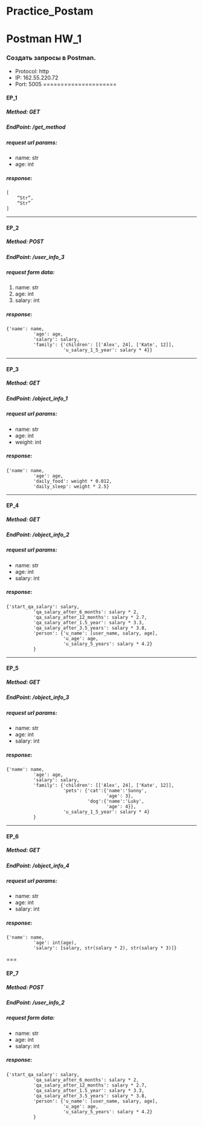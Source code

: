 # Practice_Postam

Postman
HW_1
=====================

### Создать запросы в Postman.

* Protocol: http
* IP: 162.55.220.72
* Port: 5005
=====================

#### EP_1
##### Method: GET
##### EndPoint: /get_method
##### request url params: 
* name: str
* age: int

##### response: 
```
[
    “Str”,
    “Str”
]
```
-----------------------------------

#### EP_2
##### Method: POST
##### EndPoint: /user_info_3
##### request form data: 
1. name: str
2. age: int
3. salary: int

##### response: 
```
{'name': name,
          'age': age,
          'salary': salary,
          'family': {'children': [['Alex', 24], ['Kate', 12]],
                     'u_salary_1_5_year': salary * 4}}
```
-----------------------------------

#### EP_3
##### Method: GET
##### EndPoint: /object_info_1
##### request url params: 
* name: str
* age: int
* weight: int

##### response: 
```
{'name': name,
          'age': age,
          'daily_food': weight * 0.012,
          'daily_sleep': weight * 2.5}
```
-----------------------------------

#### EP_4
##### Method: GET
##### EndPoint: /object_info_2
##### request url params: 
* name: str
* age: int
* salary: int

##### response: 
```
{'start_qa_salary': salary,
          'qa_salary_after_6_months': salary * 2,
          'qa_salary_after_12_months': salary * 2.7,
          'qa_salary_after_1.5_year': salary * 3.3,
          'qa_salary_after_3.5_years': salary * 3.8,
          'person': {'u_name': [user_name, salary, age],
                     'u_age': age,
                     'u_salary_5_years': salary * 4.2}
          }
```
-----------------------------------

#### EP_5
##### Method: GET
##### EndPoint: /object_info_3
##### request url params: 
* name: str
* age: int
* salary: int

##### response:
```
{'name': name,
          'age': age,
          'salary': salary,
          'family': {'children': [['Alex', 24], ['Kate', 12]],
                     'pets': {'cat':{'name':'Sunny',
                                     'age': 3},
                              'dog':{'name':'Luky',
                                     'age': 4}},
                     'u_salary_1_5_year': salary * 4}
          }
```
-----------------------------------

#### EP_6
##### Method: GET
##### EndPoint: /object_info_4
##### request url params: 
* name: str
* age: int
* salary: int

##### response: 
```
{'name': name,
          'age': int(age),
          'salary': [salary, str(salary * 2), str(salary * 3)]}
```
===

#### EP_7
##### Method: POST
##### EndPoint: /user_info_2
##### request form data: 
* name: str
* age: int
* salary: int

##### response: 
```
{'start_qa_salary': salary,
          'qa_salary_after_6_months': salary * 2,
          'qa_salary_after_12_months': salary * 2.7,
          'qa_salary_after_1.5_year': salary * 3.3,
          'qa_salary_after_3.5_years': salary * 3.8,
          'person': {'u_name': [user_name, salary, age],
                     'u_age': age,
                     'u_salary_5_years': salary * 4.2}
          }
```
